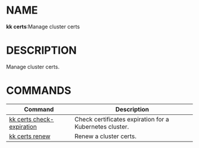# NAME
**kk certs**:Manage cluster certs

# DESCRIPTION
Manage cluster certs.

# COMMANDS
| Command | Description |
| - | - |
| [kk certs check-expiration](./kk-certs-check-expiration.md) | Check certificates expiration for a Kubernetes cluster. |
| [kk certs renew](./kk-certs-renew.md) | Renew a cluster certs. |
